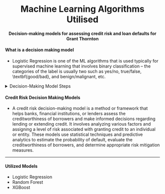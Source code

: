 <h1 align="center"> Machine Learning Algorithms Utilised </h1>
<h4 align="center"> Decision-making models for assessing credit risk and loan defaults for Grant Thornton </h4>
<h4 align="left"> What is a decision making model </h4>
<ul>
  <li>
    Logistic Regression is  one of the ML algorithms that is used typically for supervised machine learning that involves binary classification – the categories of the label is usually two such as yes/no, true/false, \textbf{good/bad}, and benign/malignant, etc.
  </li>
</ul>

<details>
    <summary>
        Decision-Making Model Steps
    </summary>
<ul>
  <li> Identify the decision: Clearly define the problem or the decision that needs to be made. This step involves understanding the context, the objectives, and the desired
    outcomes. </li>
  <li> Gather information: Collect relevant data, facts, and any other information necessary for evaluating the options and making an informed decision. This
    could involve research, analysis, and seeking input from experts or stakeholders. </li>
  <li> Generate alternatives: Brainstorm and generate a range of possible solutions or alternatives to address the decision at hand. Encourage creativity and explore
    different perspectives to ensure a comprehensive set of options. </li>
  <li> Evaluate alternatives: Assess and compare the pros and cons of each alternative against the defined objectives and criteria. This may involve considering feasibility, cost, risks, potential benefits, and ethical considerations. </li>
  <li> Make a choice: Based on the evaluation, select the best alternative or combination of alternatives that align with the objectives and offers the most favourable
    outcome. This step may involve prioritizing options, reaching a consensus, or making a judgment based on logical reasoning. </li>
  <li> Implement the decision: Develop an action plan to execute the chosen alternative. Identify the required resources, assign responsibilities, and establish a timeline
    for implementation. </li>
  <li> Review and learn: Monitor the implementation of the decision and evaluate its effectiveness. Could you assess whether the desired outcomes are being achieved and make any
necessary adjustments or improvements? </li>
</ul>
</details>

<h4 align="left"> Credit Risk Decision Making Models </h4>
<ul>
  <li>
    A credit risk decision-making model is a method or framework that helps banks, financial institutions, or lenders assess the creditworthiness of borrowers and make
    informed decisions regarding lending or extending credit. It involves analyzing various factors and assigning a level of risk associated with granting credit to an
    individual or entity. These models use statistical techniques and predictive analytics to estimate the probability of default, evaluate the creditworthiness of
    borrowers, and determine appropriate risk mitigation measures.
  </li>
</ul>

---
<h4 align="left"> Utilized Models </h4>
<ul>
  <li> Logistic Regression </li>
  <li> Random Forest </li>
  <li> XGBoost </li>
</ul>

